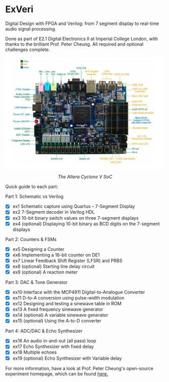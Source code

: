 # ExVeri
Digital Design with FPGA and Verilog: from 7 segment display to real-time audio signal processing.

Done as part of E2.1 Digital Electronics II at Imperial College London, with thanks to the brilliant Prof. Peter Cheung.
All required and optional challenges complete. 

<p align="center">
  <img src="https://github.com/RaphaelBijaoui/images/blob/master/EXVERIAlteraCycloneV.png">
</p>
<p align="center">
  <i>The Altera Cyclone V SoC</i>
</p>


Quick guide to each part:

Part 1: Schematic vs Verilog
  - [x] ex1	Schematic	capture	using	Quartus	 – 7-Segment	Display
  - [x] ex2 7-Segment	decoder	in	Verilog HDL
  - [x] ex3 10-bit binary switch values on three 7-segment displays
  - [x] ex4 (optional) Displaying 10-bit binary as BCD digits on the 7-segment	displays
 
Part 2: Counters & FSMs
  - [x] ex5 Designing	a	Counter
  - [x] ex6 Implementing a 16-bit counter	on DE1
  - [x] ex7 Linear Feedback Shift Register (LFSR) and	PRBS
  - [x] ex8 (optional) Starting	line delay circuit
  - [x] ex9 (optional) A reaction meter
  
Part 3: DAC & Tone Generator
  - [x] ex10 Interface	with the MCP4911 Digital-to-Analogue Converter
  - [x] ex11 D-to-A	conversion using pulse-width modulation
  - [x] ex12 Designing and testing a sinewave	table in ROM
  - [x] ex13 A fixed frequency sinewave	generator
  - [x] ex14 (optional) A	variable sinewave	generator
  - [x] ex15 (optional) Using	the	A-to-D	converter
  
Part 4: ADC/DAC & Echo Synthesizer
  - [x] ex16 An	audio	in-and-out (all	pass)	loop
  - [x] ex17 Echo	Synthesizer	with fixed	delay
  - [x] ex18 Multiple	echoes
  - [x] ex19 (optional) Echo Synthesizer	with Variable	delay

For more information, have a look at Prof. Peter Cheung's open-source experiment homepage, which can be found <a href="http://www.ee.ic.ac.uk/pcheung/teaching/E2_experiment/">here.</a>
